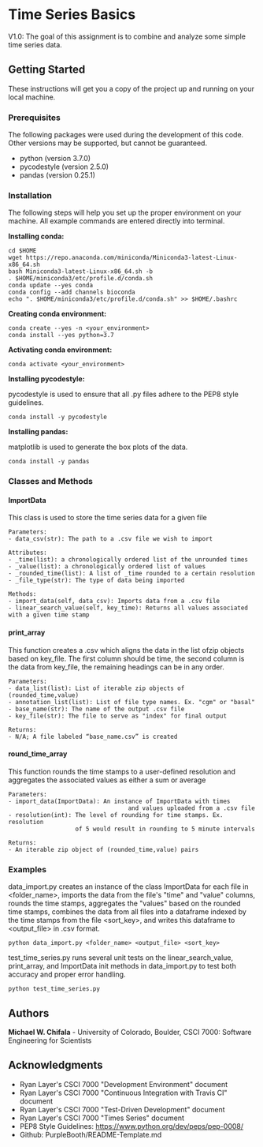 # Time Series Basics
V1.0: The goal of this assignment is to combine and analyze some simple time series data. 

## Getting Started

These instructions will get you a copy of the project up and running on your local machine.

### Prerequisites

The following packages were used during the development of this code. Other versions may be supported, but cannot be guaranteed.

- python (version 3.7.0)
- pycodestyle (version 2.5.0)
- pandas (version 0.25.1)

### Installation

The following steps will help you set up the proper environment on your machine. All example commands are entered directly into terminal.

**Installing conda:**

```
cd $HOME
wget https://repo.anaconda.com/miniconda/Miniconda3-latest-Linux-x86_64.sh
bash Miniconda3-latest-Linux-x86_64.sh -b
. $HOME/miniconda3/etc/profile.d/conda.sh
conda update --yes conda
conda config --add channels bioconda
echo ". $HOME/miniconda3/etc/profile.d/conda.sh" >> $HOME/.bashrc
```

**Creating conda environment:**

```
conda create --yes -n <your_environment>
conda install --yes python=3.7
```

**Activating conda environment:**

```
conda activate <your_environment>
```

**Installing pycodestyle:**

pycodestyle is used to ensure that all .py files adhere to the PEP8 style guidelines.

```
conda install -y pycodestyle
```

**Installing pandas:**

matplotlib is used to generate the box plots of the data.

```
conda install -y pandas
```

### Classes and Methods

#### ImportData
This class is used to store the time series data for a given file
    
    Parameters:
    - data_csv(str): The path to a .csv file we wish to import
    
    Attributes:
    - _time(list): a chronologically ordered list of the unrounded times
    - _value(list): a chronologically ordered list of values
    - _rounded_time(list): A list of _time rounded to a certain resolution
    - _file_type(str): The type of data being imported

    Methods:
    - import_data(self, data_csv): Imports data from a .csv file
    - linear_search_value(self, key_time): Returns all values associated with a given time stamp
    
#### print_array
This function creates a .csv which aligns the data in the list ofzip objects based on key_file. The first column should be time, the second column is the data from key_file, the remaining headings can be in any order.

    Parameters:
    - data_list(list): List of iterable zip objects of (rounded_time,value)
    - annotation_list(list): List of file type names. Ex. "cgm" or "basal"
    - base_name(str): The name of the output .csv file
    - key_file(str): The file to serve as "index" for final output

    Returns:
    - N/A; A file labeled “base_name.csv” is created
    
#### round_time_array
This function rounds the time stamps to a user-defined resolution and aggregates the associated values as either a sum or average

    Parameters:
    - import_data(ImportData): An instance of ImportData with times
                                      and values uploaded from a .csv file
    - resolution(int): The level of rounding for time stamps. Ex. resolution
                       of 5 would result in rounding to 5 minute intervals

    Returns:
    - An iterable zip object of (rounded_time,value) pairs

### Examples

data_import.py creates an instance of the class ImportData for each file in <folder_name>, imports the data from the file's "time" and "value" columns, rounds the time stamps, aggregates the "values" based on the rounded time stamps, combines the data from all files into a dataframe indexed by the time stamps from the file <sort_key>, and writes this dataframe to <output_file> in .csv format.
```
python data_import.py <folder_name> <output_file> <sort_key>
```

test_time_series.py runs several unit tests on the linear_search_value, print_array, and ImportData init methods in data_import.py to test both accuracy and proper error handling.

```
python test_time_series.py
```

## Authors

**Michael W. Chifala** - University of Colorado, Boulder, CSCI 7000: Software Engineering for Scientists


## Acknowledgments

* Ryan Layer's CSCI 7000 "Development Environment" document
* Ryan Layer's CSCI 7000 "Continuous Integration with Travis CI" document
* Ryan Layer's CSCI 7000 "Test-Driven Development" document
* Ryan Layer's CSCI 7000 "Times Series" document
* PEP8 Style Guidelines: https://www.python.org/dev/peps/pep-0008/
* Github: PurpleBooth/README-Template.md